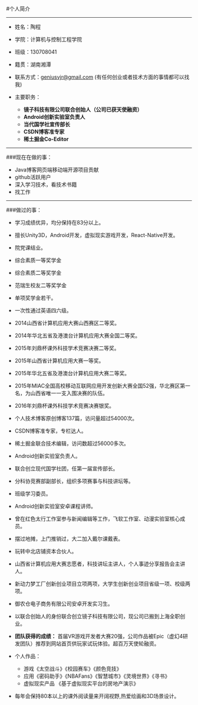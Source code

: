 #个人简介

---
* 姓名：陶程  
* 学院：计算机与控制工程学院
* 班级：130708041 
* 籍贯：湖南湘潭
* 联系方式：geniusvjr@gmail.com  (有任何创业或者技术方面的事情都可以找我)
* 主要职务：

	* **镜子科技有限公司联合创始人（公司已获天使融资）**
	* **Android创新实验室负责人**
	* **当代国学社宣传部长**
	* **CSDN博客准专家**
	* **稀土掘金Co-Editor**

----
	

###现在在做的事：

* Java博客网页端移动端开源项目贡献
* github活跃用户
* 深入学习技术，看技术书籍
* 找工作


---
###做过的事：

* 学习成绩优异，均分保持在83分以上。
* 擅长Unity3D，Android开发，虚拟现实游戏开发，React-Native开发。
* 院党课结业。
* 综合素质一等奖学金
* 综合素质二等奖学金
* 范瑞生校友二等奖学金
* 单项奖学金若干。
* 一次性通过英语四六级。
* 2014山西省计算机应用大赛山西赛区二等奖。
* 2014年华北五省及港澳台计算机应用大赛全国二等奖。
* 2015年刘鼎杯课外科技学术竞赛决赛二等奖。
* 2015年山西省计算机应用大赛一等奖。
* 2015年华北五省及港澳台计算机应用大赛二等奖。
* 2015年MIAC全国高校移动互联网应用开发创新大赛全国52强，华北赛区第一名，为山西省唯一一支入围决赛的队伍。
* 2016年刘鼎杯课外科技学术竞赛决赛银奖。
* 个人技术博客原创博客137篇，访问量超过54000次。
* CSDN博客准专家，专栏达人。
* 稀土掘金联合技术编辑，访问数超过56000多次。
* Android创新实验室负责人。
* 联合创立现代国学社团，任第一届宣传部长。
* 分科协竞赛部副部长，组织多项赛事与科技讲坛等。
* 班级学习委员。
* Android创新实验室安卓课程讲师。
* 曾在红色太行工作室参与新闻编辑等工作，飞软工作室、动漫实验室核心成员。
* 摆过地摊，上门推销过，大二加入戴尔课戴表。
* 玩转中北店铺资本合伙人。
* 山西省计算机应用大赛志愿者，科技讲坛主讲人，个人事迹分享报告会主讲人。
* 新动力梦工厂创新创业项目立项两项，大学生创新创业项目省级一项、校级两项。
* 御农仓电子商务有限公司安卓开发实习生。
* 以联合创始人的身份联合创立镜子科技有限公司，现公司已搬到上海全职创业。
* **团队获得的成绩：**
首届VR游戏开发者大赛20强，公司作品被Epic（虚幻4研发团队）推荐到网站首页供玩家试玩体验。超百万天使轮融资。
* 个人作品：

	* 游戏《太空战斗》《校园赛车》《颜色竞技》
	* 应用《密码助手》《NBAFans》《智慧城市》《灵境世界》《寻书》
	* 虚拟现实产品 《基于虚拟现实平台的房地产演示》
* 每年会保持80本以上的课外阅读量来开阔视野,热爱绘画和3D场景设计。

